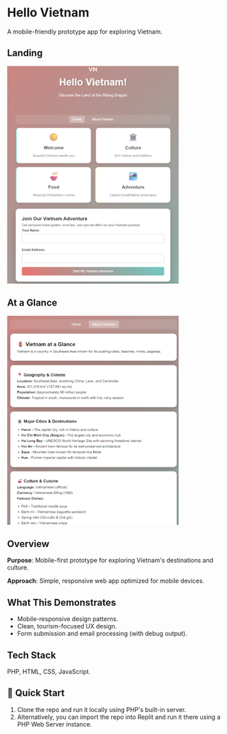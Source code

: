 # Hello Vietnam
A mobile-friendly prototype app for exploring Vietnam.

<H2>Landing</H2>
<img src="assets/landing-page2.png" alt="Hello Vietnam Landing Page" width="400"><br>

<H2>At a Glance</H2>
<img src="assets/at-glance.png" alt="About Vietnam Page" width="400">

## Overview

**Purpose**: Mobile-first prototype for exploring Vietnam's destinations and culture.

**Approach**: Simple, responsive web app optimized for mobile devices.

## What This Demonstrates

- Mobile-responsive design patterns.
- Clean, tourism-focused UX design.
- Form submission and email processing (with debug output).

## Tech Stack

PHP, HTML, CSS, JavaScript.

## 🏮 Quick Start
1. Clone the repo and run it locally using PHP's built-in server.
2. Alternatively, you can import the repo into Replit and run it there using a PHP Web Server instance.


<!--
## 🏮 Hello Vietnam - Demo
**[View Demo](https://6e0f90ca-3b7c-4b01-aa85-4b7ea705e696-00-m2og4nb4bhcd.riker.replit.dev/)**
-->
